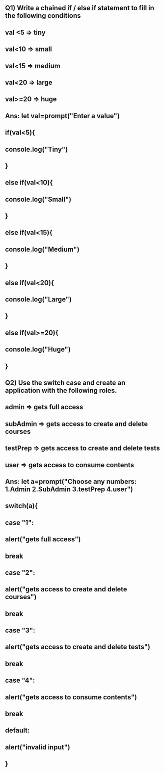 ## Q1) Write a chained if / else if statement to fill in the following conditions
## val <5 => tiny
## val<10 => small
## val<15 => medium
## val<20 => large
## val>=20 => huge

## Ans: let val=prompt("Enter a value")
## if(val<5){
##   console.log("Tiny")
## }
## else if(val<10){
##        console.log("Small")
## }
## else if(val<15){
##        console.log("Medium")
## }
## else if(val<20){
##        console.log("Large")
## }
## else if(val>=20){
##        console.log("Huge")
## }
##
## Q2) Use the switch case and create an application with the following roles.
## admin => gets full access
## subAdmin => gets access to create and delete courses
## testPrep => gets access to create and delete tests
## user => gets access to consume contents

## Ans: let a=prompt("Choose any numbers: 1.Admin 2.SubAdmin 3.testPrep 4.user")
## switch(a){
##     case "1":
##         alert("gets full access")
##         break
##     case "2":
##         alert("gets access to create and delete courses")
##         break
##     case "3":
##        alert("gets access to create and delete tests")
##         break
##     case "4":
##         alert("gets access to consume contents")
##         break
##     default:
##         alert("invalid input")
## }
    